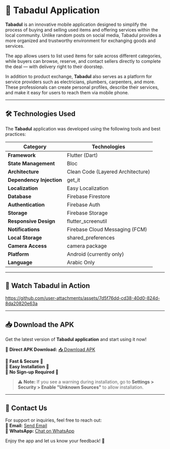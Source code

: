 # 🚀 Tabadul Application

**Tabadul** is an innovative mobile application designed to simplify the process of buying and selling used items and offering services within the local community. Unlike random posts on social media, Tabadul provides a more organized and trustworthy environment for exchanging goods and services.

The app allows users to list used items for sale across different categories, while buyers can browse, reserve, and contact sellers directly to complete the deal — with delivery right to their doorstep.

In addition to product exchange, **Tabadul** also serves as a platform for service providers such as electricians, plumbers, carpenters, and more. These professionals can create personal profiles, describe their services, and make it easy for users to reach them via mobile phone.

---

## 🛠️ Technologies Used

The **Tabadul** application was developed using the following tools and best practices:

| Category                 | Technologies                      |
|--------------------------|-----------------------------------|
| **Framework**            | Flutter (Dart)                    |
| **State Management**     | Bloc                              |
| **Architecture**         | Clean Code (Layered Architecture) |
| **Dependency Injection** | get_it                            |
| **Localization**         | Easy Localization                 |
| **Database**             | Firebase Firestore                |
| **Authentication**       | Firebase Auth                     |
| **Storage**              | Firebase Storage                  |
| **Responsive Design**    | flutter_screenutil                |
| **Notifications**        | Firebase Cloud Messaging (FCM)    |
| **Local Storage**        | shared_preferences                |
| **Camera Access**        | camera package                    |
| **Platform**             | Android (currently only)          |
| **Language**             | Arabic Only                       |

---

## 🎥 Watch Tabadul in Action

https://github.com/user-attachments/assets/7d5f76dd-cd38-40d0-824d-8da20820e63a

---

## 📥 Download the APK  
Get the latest version of **Tabadul application** and start using it now!  

📌 **Direct APK Download:**   [📥 Download APK](https://drive.google.com/file/d/1oGbuR3xnizZXt9ldZrEjxZSrXU5UinVQ/view?usp=sharing)  

🔹 **Fast & Secure** 🔐  
🔹 **Easy Installation** 📲  
🔹 **No Sign-up Required** 🚀  

> ⚠ **Note:** If you see a warning during installation, go to **Settings > Security > Enable "Unknown Sources"** to allow installation.  

---

## 📩 Contact Us  
For support or inquiries, feel free to reach out:  
📧 **Email:** [Send Email](https://mail.google.com/mail/?view=cm&fs=1&to=khaled.shbair12@gmail.com)       
💬 **WhatsApp:** [Chat on WhatsApp](https://wa.me/970599724037)  

Enjoy the app and let us know your feedback! 🚀
